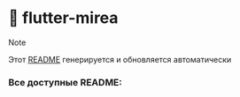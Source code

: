 # 📌 flutter-mirea

> [!NOTE]  
> Этот [README](README.md) генерируется и обновляется автоматически

### Все доступные README: 
